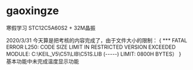# gaoxingze
寒假学习
STC12C5A60S2 + 32M晶振


2020/3/31
今天算是把考核的内容完成了，由于文件大小的限制：
{
*** FATAL ERROR L250: CODE SIZE LIMIT IN RESTRICTED VERSION EXCEEDED
    MODULE:  C:\KEIL_V5\C51\LIB\C51S.LIB (-----)
    LIMIT:   0800H BYTES）
}   
基本功能中未完成温度显示功能
